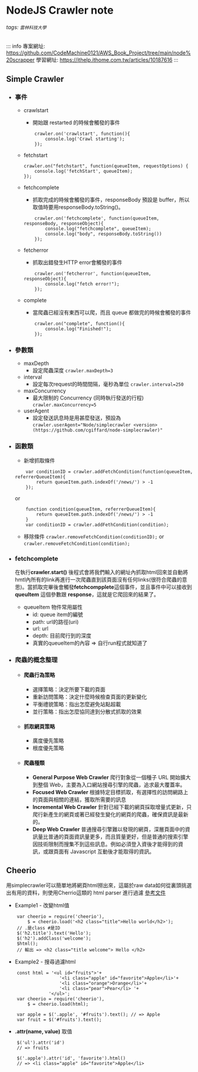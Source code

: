 # NodeJS Crawler note
###### tags: `雲林科技大學`
::: info
專案網址: https://github.com/CodeMachine0121/AWS_Book_Project/tree/main/node%20scrapper
學習網址: https://ithelp.ithome.com.tw/articles/10187616
:::

##  Simple Crawler 
- ### 事件
    - crawlstart
        - 開始跟 restarted 的時候會觸發的事件
        ```javascript=
            crawler.on('crawlstart', function(){
                console.log('Crawl starting');
            });
        ```

    - fetchstart

        ```javascript=
        crawler.on("fetchstart", function(queueItem, requestOptions) {
            console.log('fetchStart', queueItem);
        });
        ``` 
    
    
    - fetchcomplete
        - 抓取完成的時候會觸發的事件，responseBody 預設是 buffer，所以取值時要用responseBody.toString()。
        ```javascript=
            crawler.on('fetchcomplete', function(queueItem, responseBody, responseObject){
                console.log("fetchcomplete", queueItem);
                console.log("body", responseBody.toString())
            });
        ```
            
            
    - fetcherror
        - 抓取出錯發生HTTP error會觸發的事件
        ```javascript=
            crawler.on('fetcherror', function(queueItem, responseObject){
                console.log("fetch error!");
            });
        ```
    - complete
        - 當爬蟲已經沒有東西可以爬，而且 queue 都做完的時候會觸發的事件
        ```javascript=
            crawler.on("complete", function(){
                console.log("Finished!");
            });
        ```
- ### 參數類
    - maxDepth
        - 設定爬蟲深度
        `crawler.maxDepth=3`
    - interval
        - 設定每次request的時間間隔，毫秒為單位
        `crawler.interval=250`
    - maxConcurrency
        - 最大限制的 Concurrency (同時執行發送的行程)
        `crawler.maxConcurrency=5`
    - userAgent
        - 設定發送訊息時是用甚麼發送，預設為
        `crawler.userAgent="Node/simplecrawler <version> (https://github.com/cgiffard/node-simplecrawler)"`
        
- ### 函數類
    - 新增抓取條件
    ```javascript=
        var conditionID = crawler.addFetchCondition(function(queueItem, referrerQueueItem){
            return queueItem.path.indexOf('/news/') > -1
        });
    ```
    or
    ```javascript=
        function condition(queueItem, referrerQueueItem){
            return queueItem.path.indexOf('/news/') > -1
        }
        var conditionID = crawler.addFethCondition(condition);
    ```
    - 移除條件
    `crawler.removeFetchCondition(conditionID);` 
    or
    `crawler.removeFetchCondition(condition);`

- ### fetchcomplete
  在執行**crawler.start()** 後程式會將我們輸入的網址內抓取html回來並自動將hmtl內所有的link再進行一次爬蟲直到該頁面沒有任何links(很符合爬蟲的意思)。當抓取完畢後會觸發**fetchcompplete**這個事件，並且事件中可以接收到 **queuItem** 這個參數跟 **response**，這就是它爬回來的結果了。 
  - queueItem 物件常用屬性
      - id: queue item的編號
      - path: url的路徑(uri)
      - url: url
      - depth: 目前爬行到的深度
      - 真實的queueItem的內容 => 自行run程式就知道了
          
                 
- ### 爬蟲的概念整理
    - #### 爬蟲行為策略
        - 選擇策略：決定所要下載的頁面
        - 重新訪問策略：決定什麼時候檢查頁面的更新變化
        - 平衡禮貌策略：指出怎麼避免站點超載
        - 並行策略：指出怎麼協同達到分散式抓取的效果
    - #### 抓取網頁策略
        - 廣度優先策略
        - 根度優先策略
    - #### 爬蟲種類
        -  **General Purpose Web Crawler**
            爬行對象從一個種子 URL 開始擴大到整個 Web，主要為入口網站搜尋引擎的爬蟲，追求最大覆蓋率。
        -  **Focused Web Crawler**
            根據特定目標抓取，有選擇性的訪問網路上的頁面與相關的連結，獲取所需要的訊息
        -  **Incremental Web Crawler**
            針對已經下載的網頁採取增量式更新，只爬行新產生的網頁或著已經發生變化的網頁的爬蟲，確保資訊是最新的。
        -  **Deep Web Crawler**
            普通搜尋引擎難以發現的網頁，深層頁面中的資訊量比普通的頁面資訊量更多，而且質量更好，但是普通的搜索引擎因技術限制而搜集不到這些訊息。例如必須登入資後才能得到的資訊，或跟頁面有 Javascript 互動後才能取得的資訊。






## Cheerio
用simplecrawler可以簡單地將網頁html撈出來，這屬於raw data如何從裏頭挑選出有用的資料，則使用Cherrio這類的 html parser 進行過濾
[參考文件](https://cnodejs.org/topic/5203a71844e76d216a727d2e)
- Example1 - 改變html值
```javascript=
    var cheerio = require('cheerio'),
        $ = cheerio.load('<h2 class="title">Hello world</h2>');
    // .是class #是ID
    $('h2.title').text('Hello');
    $('h2').addClass('welcome');
    $html();
    // 輸出 => <h2 class="title welcome"> Hello </h2>
```

- Example2 - 搜尋過濾html
```javascript=
    const html = '<ul id="fruits">'+
                    '<li class="apple" id="favorite">Apple</li>'+
                    '<li class="orange">Orange</li>'+
                    '<li class="pear">Pear</li> '+
                '</ul>';
    var cheerio = require('cheerio'),
        $ = cheerio.load(html);
    
    var apple = $('.apple', '#fruits').text(); // => Apple
    var fruit = $('#fruits').text();
```
- **.attr(name, value)** 取值
```javascript=
    $('ul').attr('id')
    // => fruits
    
    $('.apple').attr('id', 'favorite').html()
    // => <li class="apple" id="favorite">Apple</li>
```
